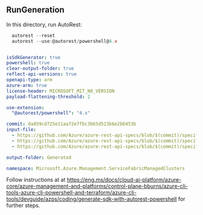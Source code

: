 ## RunGeneration

In this directory, run AutoRest:

  ``` powershell 
    autorest --reset
    autorest --use:@autorest/powershell@4.x
  ```

``` yaml

isSdkGenerator: true
powershell: true
clear-output-folder: true
reflect-api-versions: true
openapi-type: arm
azure-arm: true
license-header: MICROSOFT_MIT_NO_VERSION
payload-flattening-threshold: 2

use-extension:
  "@autorest/powershell": "4.x"

commit: da459cd725e11aa72e7fbc3b65d523b6e2b6453b
input-file:
  - https://github.com/Azure/azure-rest-api-specs/blob/$(commit)/specification/servicefabricmanagedclusters/resource-manager/Microsoft.ServiceFabric/preview/2023-03-01-preview/managedcluster.json
  - https://github.com/Azure/azure-rest-api-specs/blob/$(commit)/specification/servicefabricmanagedclusters/resource-manager/Microsoft.ServiceFabric/preview/2023-03-01-preview/nodetype.json
  - https://github.com/Azure/azure-rest-api-specs/blob/$(commit)/specification/servicefabricmanagedclusters/resource-manager/Microsoft.ServiceFabric/preview/2023-03-01-preview/managedapplication.json

output-folder: Generated

namespace: Microsoft.Azure.Management.ServiceFabricManagedClusters

```

Follow instructions at at <https://eng.ms/docs/cloud-ai-platform/azure-core/azure-management-and-platforms/control-plane-bburns/azure-cli-tools-azure-cli-powershell-and-terraform/azure-cli-tools/devguide/azps/coding/generate-sdk-with-autorest-powershell> for further steps.
